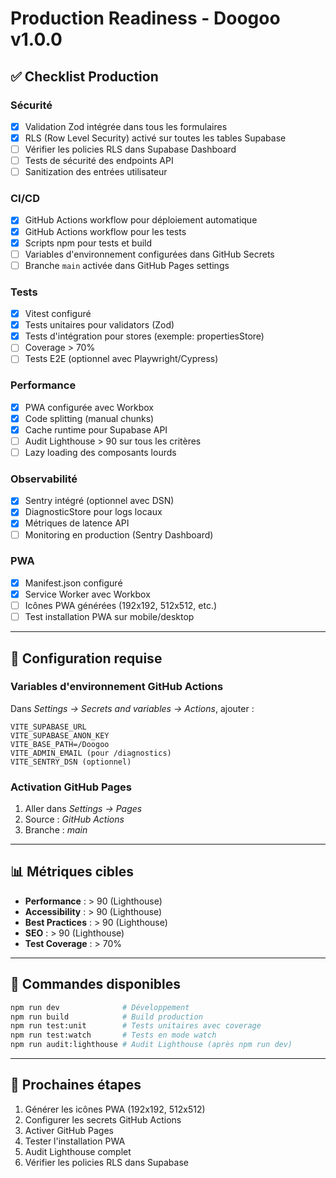# Production Readiness - Doogoo v1.0.0

## ✅ Checklist Production

### Sécurité
- [x] Validation Zod intégrée dans tous les formulaires
- [x] RLS (Row Level Security) activé sur toutes les tables Supabase
- [ ] Vérifier les policies RLS dans Supabase Dashboard
- [ ] Tests de sécurité des endpoints API
- [ ] Sanitization des entrées utilisateur

### CI/CD
- [x] GitHub Actions workflow pour déploiement automatique
- [x] GitHub Actions workflow pour les tests
- [x] Scripts npm pour tests et build
- [ ] Variables d'environnement configurées dans GitHub Secrets
- [ ] Branche `main` activée dans GitHub Pages settings

### Tests
- [x] Vitest configuré
- [x] Tests unitaires pour validators (Zod)
- [x] Tests d'intégration pour stores (exemple: propertiesStore)
- [ ] Coverage > 70%
- [ ] Tests E2E (optionnel avec Playwright/Cypress)

### Performance
- [x] PWA configurée avec Workbox
- [x] Code splitting (manual chunks)
- [x] Cache runtime pour Supabase API
- [ ] Audit Lighthouse > 90 sur tous les critères
- [ ] Lazy loading des composants lourds

### Observabilité
- [x] Sentry intégré (optionnel avec DSN)
- [x] DiagnosticStore pour logs locaux
- [x] Métriques de latence API
- [ ] Monitoring en production (Sentry Dashboard)

### PWA
- [x] Manifest.json configuré
- [x] Service Worker avec Workbox
- [ ] Icônes PWA générées (192x192, 512x512, etc.)
- [ ] Test installation PWA sur mobile/desktop

---

## 🔧 Configuration requise

### Variables d'environnement GitHub Actions

Dans *Settings → Secrets and variables → Actions*, ajouter :

```
VITE_SUPABASE_URL
VITE_SUPABASE_ANON_KEY
VITE_BASE_PATH=/Doogoo
VITE_ADMIN_EMAIL (pour /diagnostics)
VITE_SENTRY_DSN (optionnel)
```

### Activation GitHub Pages

1. Aller dans *Settings → Pages*
2. Source : *GitHub Actions*
3. Branche : *main*

---

## 📊 Métriques cibles

- **Performance** : > 90 (Lighthouse)
- **Accessibility** : > 90 (Lighthouse)
- **Best Practices** : > 90 (Lighthouse)
- **SEO** : > 90 (Lighthouse)
- **Test Coverage** : > 70%

---

## 🚀 Commandes disponibles

```bash
npm run dev              # Développement
npm run build            # Build production
npm run test:unit        # Tests unitaires avec coverage
npm run test:watch       # Tests en mode watch
npm run audit:lighthouse # Audit Lighthouse (après npm run dev)
```

---

## 📝 Prochaines étapes

1. Générer les icônes PWA (192x192, 512x512)
2. Configurer les secrets GitHub Actions
3. Activer GitHub Pages
4. Tester l'installation PWA
5. Audit Lighthouse complet
6. Vérifier les policies RLS dans Supabase

